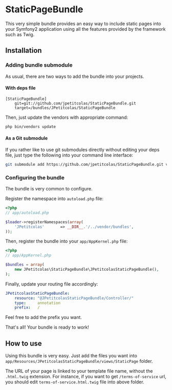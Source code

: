 # StaticPageBundle

This very simple bundle provides an easy way to include static pages into your Symfony2 application using all the features provided by the framework such as Twig.

## Installation

### Adding bundle submodule

As usual, there are two ways to add the bundle into your projects.

#### With deps file

```
[StaticPageBundle]
    git=git://github.com/jpetitcolas/StaticPageBundle.git
    target=/bundles/JPetitcolas/StaticPageBundle
```

Then, just update the vendors with appropriate command:

``` bash
php bin/vendors update
```

#### As a Git submodule

If you rather like to use git submodules directly without editing your deps file, just type the following into your command line interface:

``` bash
git submodule add https://github.com/jpetitcolas/StaticPageBundle.git vendor/bundles/JPetitcolas/StaticPageBundle
```

### Configuring the bundle

The bundle is very common to configure.

Register the namespace into `autoload.php` file:

``` php
<?php
// app/autoload.php

$loader->registerNamespaces(array(
    'JPetitcolas'       => __DIR__.'/../vendor/bundles',
));
```

Then, register the bundle into your `app/AppKernel.php` file:

``` php
<?php
// app/AppKernel.php

$bundles = array(
    new JPetitcolas\StaticPageBundle\JPetitcolasStaticPageBundle(),
);
```

Finally, update your routing file accordingly:

``` yaml
JPetitcolasStaticPageBundle:
    resource: "@JPetitcolasStaticPageBundle/Controller/"
    type:     annotation
    prefix:   /
```

Feel free to add the prefix you want.

That's all! Your bundle is ready to work!

## How to use

Using this bundle is very easy. Just add the files you want into `app/Resources/JPetitcolasStaticPageBundle/views/StaticPage` folder.

The URL of your page is linked to your template file name, without the `.html.twig` extension. For instance, if you want to get `/terms-of-service` url, you should edit `terms-of-service.html.twig` file into above folder.
